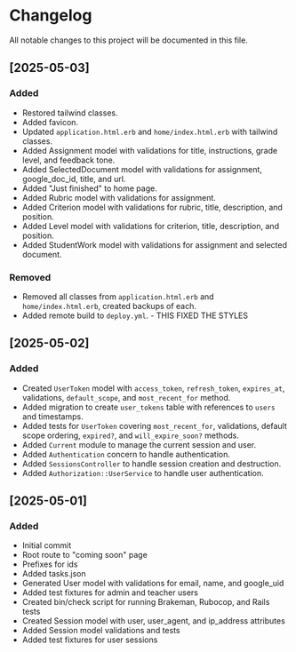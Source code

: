 # Changelog
All notable changes to this project will be documented in this file.

## [2025-05-03]

### Added
- Restored tailwind classes.
- Added favicon.
- Updated `application.html.erb` and `home/index.html.erb` with tailwind classes.
- Added Assignment model with validations for title, instructions, grade level, and feedback tone.
- Added SelectedDocument model with validations for assignment, google_doc_id, title, and url.
- Added "Just finished" to home page.
- Added Rubric model with validations for assignment.
- Added Criterion model with validations for rubric, title, description, and position.
- Added Level model with validations for criterion, title, description, and position.
- Added StudentWork model with validations for assignment and selected document.

### Removed
- Removed all classes from `application.html.erb` and `home/index.html.erb`, created backups of each.
- Added remote build to `deploy.yml`. - THIS FIXED THE STYLES

## [2025-05-02]

### Added

- Created `UserToken` model with `access_token`, `refresh_token`, `expires_at`, validations, `default_scope`, and `most_recent_for` method.
- Added migration to create `user_tokens` table with references to `users` and timestamps.
- Added tests for `UserToken` covering `most_recent_for`, validations, default scope ordering, `expired?`, and `will_expire_soon?` methods.
- Added `Current` module to manage the current session and user.
- Added `Authentication` concern to handle authentication.
- Added `SessionsController` to handle session creation and destruction.
- Added `Authorization::UserService` to handle user authentication.

## [2025-05-01]

### Added

- Initial commit
- Root route to "coming soon" page
- Prefixes for ids
- Added tasks.json
- Generated User model with validations for email, name, and google_uid
- Added test fixtures for admin and teacher users
- Created bin/check script for running Brakeman, Rubocop, and Rails tests
- Created Session model with user, user_agent, and ip_address attributes
- Added Session model validations and tests
- Added test fixtures for user sessions